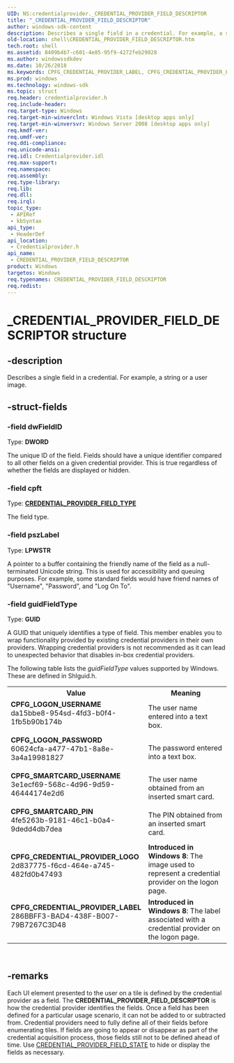 ```yaml
---
UID: NS:credentialprovider._CREDENTIAL_PROVIDER_FIELD_DESCRIPTOR
title: "_CREDENTIAL_PROVIDER_FIELD_DESCRIPTOR"
author: windows-sdk-content
description: Describes a single field in a credential. For example, a string or a user image.
old-location: shell\CREDENTIAL_PROVIDER_FIELD_DESCRIPTOR.htm
tech.root: shell
ms.assetid: 8409b4b7-c601-4e85-95f9-4272feb29028
ms.author: windowssdkdev
ms.date: 10/26/2018
ms.keywords: CPFG_CREDENTIAL_PROVIDER_LABEL, CPFG_CREDENTIAL_PROVIDER_LOGO, CPFG_LOGON_PASSWORD, CPFG_LOGON_USERNAME, CPFG_SMARTCARD_PIN, CPFG_SMARTCARD_USERNAME, CREDENTIAL_PROVIDER_FIELD_DESCRIPTOR, CREDENTIAL_PROVIDER_FIELD_DESCRIPTOR structure [Windows Shell], _CREDENTIAL_PROVIDER_FIELD_DESCRIPTOR, _shell_CREDENTIAL_PROVIDER_FIELD_DESCRIPTOR, credentialprovider/CREDENTIAL_PROVIDER_FIELD_DESCRIPTOR, shell.CREDENTIAL_PROVIDER_FIELD_DESCRIPTOR
ms.prod: windows
ms.technology: windows-sdk
ms.topic: struct
req.header: credentialprovider.h
req.include-header: 
req.target-type: Windows
req.target-min-winverclnt: Windows Vista [desktop apps only]
req.target-min-winversvr: Windows Server 2008 [desktop apps only]
req.kmdf-ver: 
req.umdf-ver: 
req.ddi-compliance: 
req.unicode-ansi: 
req.idl: Credentialprovider.idl
req.max-support: 
req.namespace: 
req.assembly: 
req.type-library: 
req.lib: 
req.dll: 
req.irql: 
topic_type:
 - APIRef
 - kbSyntax
api_type:
 - HeaderDef
api_location:
 - Credentialprovider.h
api_name:
 - CREDENTIAL_PROVIDER_FIELD_DESCRIPTOR
product: Windows
targetos: Windows
req.typenames: CREDENTIAL_PROVIDER_FIELD_DESCRIPTOR
req.redist: 
---
```


# _CREDENTIAL_PROVIDER_FIELD_DESCRIPTOR structure


## -description


Describes a single field in a credential. For example, a string or a user image.


## -struct-fields




### -field dwFieldID

Type: <b>DWORD</b>

The unique ID of the field. Fields should have a unique identifier compared to all other fields on a given credential provider. This is true regardless of whether the fields are displayed or hidden.


### -field cpft

Type: <b><a href="https://msdn.microsoft.com/5af9f007-9588-4574-a5ce-3f01ec0b45e8">CREDENTIAL_PROVIDER_FIELD_TYPE</a></b>

The field type.


### -field pszLabel

Type: <b>LPWSTR</b>

A pointer to a buffer containing the friendly name of the field as a null-terminated Unicode string. This is used for accessibility and queuing purposes. For example, some standard fields would have friend names of "Username", "Password", and "Log On To".


### -field guidFieldType

Type: <b>GUID</b>

A GUID that uniquely identifies a type of field. This member enables you to wrap functionality provided by existing credential providers in their own providers. Wrapping credential providers is not recommended as it can lead to unexpected behavior that disables in-box credential providers.

The following table lists the <i>guidFieldType</i> values supported by Windows. These are defined in Shlguid.h. 

<table>
<tr>
<th>Value</th>
<th>Meaning</th>
</tr>
<tr>
<td width="40%"><a id="CPFG_LOGON_USERNAME"></a><a id="cpfg_logon_username"></a><dl>
<dt><b>CPFG_LOGON_USERNAME</b></dt>
<dt>da15bbe8-954sd-4fd3-b0f4-1fb5b90b174b</dt>
</dl>
</td>
<td width="60%">
The user name entered into a text box.

</td>
</tr>
<tr>
<td width="40%"><a id="CPFG_LOGON_PASSWORD"></a><a id="cpfg_logon_password"></a><dl>
<dt><b>CPFG_LOGON_PASSWORD</b></dt>
<dt>60624cfa-a477-47b1-8a8e-3a4a19981827</dt>
</dl>
</td>
<td width="60%">
The password entered into a text box.

</td>
</tr>
<tr>
<td width="40%"><a id="CPFG_SMARTCARD_USERNAME"></a><a id="cpfg_smartcard_username"></a><dl>
<dt><b>CPFG_SMARTCARD_USERNAME</b></dt>
<dt>3e1ecf69-568c-4d96-9d59-46444174e2d6</dt>
</dl>
</td>
<td width="60%">
The user name obtained from an inserted smart card.

</td>
</tr>
<tr>
<td width="40%"><a id="CPFG_SMARTCARD_PIN"></a><a id="cpfg_smartcard_pin"></a><dl>
<dt><b>CPFG_SMARTCARD_PIN</b></dt>
<dt>4fe5263b-9181-46c1-b0a4-9dedd4db7dea</dt>
</dl>
</td>
<td width="60%">
The PIN obtained from an inserted smart card.

</td>
</tr>
<tr>
<td width="40%"><a id="CPFG_CREDENTIAL_PROVIDER_LOGO"></a><a id="cpfg_credential_provider_logo"></a><dl>
<dt><b>CPFG_CREDENTIAL_PROVIDER_LOGO</b></dt>
<dt>2d837775-f6cd-464e-a745-482fd0b47493</dt>
</dl>
</td>
<td width="60%">
<b>Introduced in Windows 8</b>: The image used to represent a credential provider on the logon page.

</td>
</tr>
<tr>
<td width="40%"><a id="CPFG_CREDENTIAL_PROVIDER_LABEL"></a><a id="cpfg_credential_provider_label"></a><dl>
<dt><b>CPFG_CREDENTIAL_PROVIDER_LABEL</b></dt>
<dt>286BBFF3-BAD4-438F-B007-79B7267C3D48</dt>
</dl>
</td>
<td width="60%">
<b>Introduced in Windows 8</b>: The label associated with a credential provider on the logon page.

</td>
</tr>
</table>
 


## -remarks



Each UI element presented to the user on a tile is defined by the credential provider as a field. The <b>CREDENTIAL_PROVIDER_FIELD_DESCRIPTOR</b> is how the credential provider identifies the fields. Once a field has been defined for a particular usage scenario, it can not be added to or subtracted from. Credential providers need to fully define all of their fields before enumerating tiles. If fields are going to appear or disappear as part of the credential acquisition process, those fields still not to be defined ahead of time. Use <a href="https://msdn.microsoft.com/4cc7858c-483b-4fac-96ba-8962bc362422">CREDENTIAL_PROVIDER_FIELD_STATE</a> to hide or display the fields as necessary.



